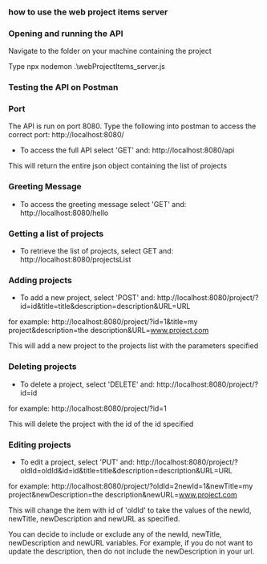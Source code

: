 ### how to use the web project items server

### Opening and running the API

Navigate to the folder on your machine containing the project

Type npx nodemon .\webProjectItems_server.js

### Testing the API on Postman

### Port

The API is run on port 8080. Type the following into postman to access the correct port:
http://localhost:8080/

- To access the full API select 'GET' and:
http://localhost:8080/api

This will return the entire json object containing the list of projects

### Greeting Message

- To access the greeting message select 'GET' and:
http://localhost:8080/hello

### Getting a list of projects

- To retrieve the list of projects, select GET and:
http://localhost:8080/projectsList

### Adding projects

- To add a new project, select 'POST' and:
http://localhost:8080/project/?id=id&title=title&description=description&URL=URL

for example: http://localhost:8080/project/?id=1&title=my project&description=the description&URL=www.project.com

This will add a new project to the projects list with the parameters specified

### Deleting projects

- To delete a project, select 'DELETE' and:
http://localhost:8080/project/?id=id

for example: http://localhost:8080/project/?id=1

This will delete the project with the id of the id specified

### Editing projects

- To edit a project, select 'PUT' and:
http://localhost:8080/project/?oldId=oldId&id=id&title=title&description=description&URL=URL

for example: http://localhost:8080/project/?oldId=2newId=1&newTitle=my project&newDescription=the description&newURL=www.project.com

This will change the item with id of 'oldId' to take the values of the newId, newTitle, newDescription and newURL as specified.

You can decide to include or exclude any of the newId, newTitle, newDescription and newURL variables. For example, if you do not want to update the description, then do not include the newDescription in your url.



